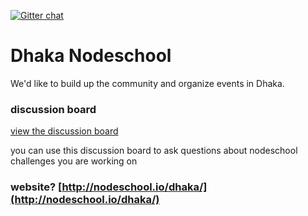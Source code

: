 [![Gitter chat](https://badges.gitter.im/nodeschool/organizers.png)](https://gitter.im/nodeschool/dhaka)

Dhaka Nodeschool
================

We'd like to build up the community and organize events in Dhaka.


### discussion board

[view the discussion board](https://github.com/nodeschool/dhaka/issues)

you can use this discussion board to ask questions about nodeschool challenges you are working on

### website? [http://nodeschool.io/dhaka/](http://nodeschool.io/dhaka/)


